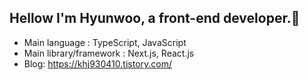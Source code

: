 
<div align='left'>
  <h2>Hellow I'm Hyunwoo, a front-end developer.👋</h2>
</div>
  
- Main language : TypeScript, JavaScript
- Main library/framework : Next.js, React.js
- Blog: https://khj930410.tistory.com/

<!--
<div align='center'>
  <a href="https://hits.seeyoufarm.com"><img src="https://hits.seeyoufarm.com/api/count/incr/badge.svg?url=https%3A%2F%2Fgithub.com%2Flbaku89%2Fhit-counter&count_bg=%237C7C7C&title_bg=%230080FF&icon=github.svg&icon_color=%23FFFFFF&title=hits&edge_flat=false"/></a>
</div>
-->


<!--


- ✅프로덕트의 성공을 최우선으로 생각해요
- ✅목적 조직을 선호해요  
- ✅새로운 기능 개발하기를 좋아해요
- ✅DX에도 관심이 많아요
- ✅문제를 해결했을 때 오는 쾌감을 좋아해요
-->

<!--
##### 🔨Stack
![Badge](https://img.shields.io/badge/React-61DAFB.svg?&logo=React&logoColor=FFF)
![Badge](https://img.shields.io/badge/Next.js-000000.svg?&logo=Next.js&logoColor=FFF)
![Badge](https://img.shields.io/badge/HTML5-E34F26.svg?&logo=HTML5&logoColor=FFF)
![Badge](https://img.shields.io/badge/CSS3-1572B6.svg?&logo=CSS3&logoColor=FFF)
![Badge](https://img.shields.io/badge/shadcn/ui-000000.svg?&logo=shadcn/ui&logoColor=FFF)
![Badge](https://img.shields.io/badge/Tailwind%20CSS-06B6D4.svg?&logo=Tailwind%20CSS&logoColor=FFF)
![Badge](https://img.shields.io/badge/Sass-CC6699.svg?&logo=Sass&logoColor=FFF)
![Badge](https://img.shields.io/badge/MUI-007FFF.svg?&logo=MUI&logoColor=FFF)
![Badge](https://img.shields.io/badge/JavaScript-F7DF1E.svg?&logo=JavaScript&logoColor=FFF)
![Badge](https://img.shields.io/badge/TypeScript-3178C6.svg?&logo=TypeScript&logoColor=FFF)
![Badge](https://img.shields.io/badge/styled-components-DB7093.svg?&logo=styled-components&logoColor=FFF)
![Badge](https://img.shields.io/badge/Redux-764ABC.svg?&logo=Redux&logoColor=FFF)
![Badge](https://img.shields.io/badge/zustand-000000.svg?&logo=zustand&logoColor=FFF)
eslint,prettier,node,lint-staged
-->



<!--
**lbaku89/lbaku89** is a ✨ _special_ ✨ repository because its `README.md` (this file) appears on your GitHub profile.

Here are some ideas to get you started:

- 🔭 I’m currently working on ...
- 🌱 I’m currently learning ...
- 👯 I’m looking to collaborate on ...
- 🤔 I’m looking for help with ...
- 💬 Ask me about ...
- 📫 How to reach me: ...
- 😄 Pronouns: ...
- ⚡ Fun fact: ...
-->
